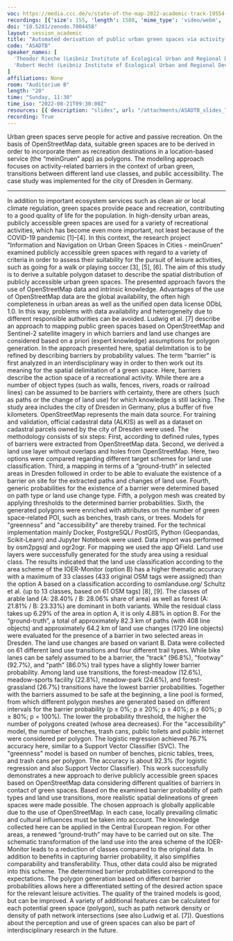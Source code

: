 ```yaml
---
voc: https://media.ccc.de/v/state-of-the-map-2022-academic-track-19554-automated-derivation-of-public-urban-green-spaces-via-activity-related-barriers-using-openstreetmap-
recordings: [{'size': 155, 'length': 1580, 'mime_type': 'video/webm', 'language': 'eng', 'filename': 'sotm2022-19554-eng-Automated_derivation_of_public_urban_green_spaces_via_activity-related_barriers_using_OpenStreetMap_webm-hd.webm', 'state': 'new', 'folder': 'webm-hd', 'high_quality': True, 'width': 1920, 'height': 1080, 'updated_at': '2022-10-15T15:24:59.034+02:00', 'recording_url': 'https://cdn.media.ccc.de/events/sotm/2022/webm-hd/sotm2022-19554-eng-Automated_derivation_of_public_urban_green_spaces_via_activity-related_barriers_using_OpenStreetMap_webm-hd.webm', 'url': 'https://api.media.ccc.de/public/recordings/63069', 'event_url': 'https://api.media.ccc.de/public/events/d46319a7-2e37-5f5e-804b-109fa153a120', 'conference_url': 'https://api.media.ccc.de/public/conferences/sotm2022'}, {'size': 63, 'length': 1580, 'mime_type': 'video/webm', 'language': 'eng', 'filename': 'sotm2022-19554-eng-Automated_derivation_of_public_urban_green_spaces_via_activity-related_barriers_using_OpenStreetMap_webm-sd.webm', 'state': 'new', 'folder': 'webm-sd', 'high_quality': False, 'width': 720, 'height': 576, 'updated_at': '2022-10-15T14:59:42.856+02:00', 'recording_url': 'https://cdn.media.ccc.de/events/sotm/2022/webm-sd/sotm2022-19554-eng-Automated_derivation_of_public_urban_green_spaces_via_activity-related_barriers_using_OpenStreetMap_webm-sd.webm', 'url': 'https://api.media.ccc.de/public/recordings/63066', 'event_url': 'https://api.media.ccc.de/public/events/d46319a7-2e37-5f5e-804b-109fa153a120', 'conference_url': 'https://api.media.ccc.de/public/conferences/sotm2022'}, {'size': 43, 'length': 1579, 'mime_type': 'video/mp4', 'language': 'eng', 'filename': 'sotm2022-19554-eng-Automated_derivation_of_public_urban_green_spaces_via_activity-related_barriers_using_OpenStreetMap_sd.mp4', 'state': 'new', 'folder': 'h264-sd', 'high_quality': False, 'width': 720, 'height': 576, 'updated_at': '2022-10-15T14:43:20.820+02:00', 'recording_url': 'https://cdn.media.ccc.de/events/sotm/2022/h264-sd/sotm2022-19554-eng-Automated_derivation_of_public_urban_green_spaces_via_activity-related_barriers_using_OpenStreetMap_sd.mp4', 'url': 'https://api.media.ccc.de/public/recordings/63061', 'event_url': 'https://api.media.ccc.de/public/events/d46319a7-2e37-5f5e-804b-109fa153a120', 'conference_url': 'https://api.media.ccc.de/public/conferences/sotm2022'}, {'size': 24, 'length': 1580, 'mime_type': 'audio/mpeg', 'language': 'eng', 'filename': 'sotm2022-19554-eng-Automated_derivation_of_public_urban_green_spaces_via_activity-related_barriers_using_OpenStreetMap_mp3.mp3', 'state': 'new', 'folder': 'mp3', 'high_quality': False, 'width': 0, 'height': 0, 'updated_at': '2022-10-15T14:41:31.642+02:00', 'recording_url': 'https://cdn.media.ccc.de/events/sotm/2022/mp3/sotm2022-19554-eng-Automated_derivation_of_public_urban_green_spaces_via_activity-related_barriers_using_OpenStreetMap_mp3.mp3', 'url': 'https://api.media.ccc.de/public/recordings/63059', 'event_url': 'https://api.media.ccc.de/public/events/d46319a7-2e37-5f5e-804b-109fa153a120', 'conference_url': 'https://api.media.ccc.de/public/conferences/sotm2022'}, {'size': 124, 'length': 1579, 'mime_type': 'video/mp4', 'language': 'eng', 'filename': 'sotm2022-19554-eng-Automated_derivation_of_public_urban_green_spaces_via_activity-related_barriers_using_OpenStreetMap_hd.mp4', 'state': 'new', 'folder': 'h264-hd', 'high_quality': True, 'width': 1920, 'height': 1080, 'updated_at': '2022-10-15T14:39:32.433+02:00', 'recording_url': 'https://cdn.media.ccc.de/events/sotm/2022/h264-hd/sotm2022-19554-eng-Automated_derivation_of_public_urban_green_spaces_via_activity-related_barriers_using_OpenStreetMap_hd.mp4', 'url': 'https://api.media.ccc.de/public/recordings/63057', 'event_url': 'https://api.media.ccc.de/public/events/d46319a7-2e37-5f5e-804b-109fa153a120', 'conference_url': 'https://api.media.ccc.de/public/conferences/sotm2022'}]
doi: "10.5281/zenodo.7004458"
layout: session_academic
title: "Automated derivation of public urban green spaces via activity-related barriers using OpenStreetMap."
code: "ASADTB"
speaker_names: [
  'Theodor Rieche (Leibniz Institute of Ecological Urban and Regional Development (IOER))',
  'Robert Hecht (Leibniz Institute of Ecological Urban and Regional Development (IOER))'
]
affiliations: None
room: "Auditorium B"
length: "20"
time: "Sunday, 11:30"
time_iso: "2022-08-21T09:30:00Z"
resources: [{ description: "slides", url: "/attachments/ASADTB_slides_TheodorRieche_S_C9M9X9t.pdf" }]
recording: True
---
```


Urban green spaces serve people for active and passive recreation. On the basis of OpenStreetMap data, suitable green spaces are to be derived in order to incorporate them as recreation destinations in a location-based service (the “meinGruen” app) as polygons. The modelling approach focuses on activity-related barriers in the context of urban green, transitions between different land use classes, and public accessibility. The case study was implemented for the city of Dresden in Germany.

<hr>

In addition to important ecosystem services such as clean air or local climate regulation, green spaces provide peace and recreation, contributing to a good quality of life for the population. In high-density urban areas, publicly accessible green spaces are used for a variety of recreational activities, which has become even more important, not least because of the COVID-19 pandemic [1]–[4]. In this context, the research project &#34;Information and Navigation on Urban Green Spaces in Cities - meinGruen&#34; examined publicly accessible green spaces with regard to a variety of criteria in order to assess their suitability for the pursuit of leisure activities, such as going for a walk or playing soccer [3], [5], [6]. The aim of this study is to derive a suitable polygon dataset to describe the spatial distribution of publicly accessible urban green spaces. The presented approach favors the use of OpenStreetMap data and intrinsic knowledge. Advantages of the use of OpenStreetMap data are the global availability, the often high completeness in urban areas as well as the unified open data license ODbL 1.0. In this way, problems with data availability and heterogeneity due to different responsible authorities can be avoided. Ludwig et al. [7] describe an approach to mapping public green spaces based on OpenStreetMap and Sentinel-2 satellite imagery in which barriers and land use changes are considered based on a priori (expert knowledge) assumptions for polygon generation. In the approach presented here, spatial delimitation is to be refined by describing barriers by probability values. The term &#34;barrier&#34; is first analyzed in an interdisciplinary way in order to then work out its meaning for the spatial delimitation of a green space. Here, barriers describe the action space of a recreational activity. While there are a number of object types (such as walls, fences, rivers, roads or railroad lines) can be assumed to be barriers with certainty, there are others (such as paths or the change of land use) for which knowledge is still lacking. The study area includes the city of Dresden in Germany, plus a buffer of five kilometers. OpenStreetMap represents the main data source. For training and validation, official cadastral data (ALKIS) as well as a dataset on cadastral parcels owned by the city of Dresden were used.
The methodology consists of six steps: First, according to defined rules, types of barriers were extracted from OpenStreetMap data. Second, we derived a land use layer without overlaps and holes from OpenStreetMap. Here, two options were compared regarding different target schemes for land use classification. Third, a mapping in terms of a “ground-truth“ in selected areas in Dresden followed in order to be able to evaluate the existence of a barrier on site for the extracted paths and changes of land use. Fourth, generic probabilities for the existence of a barrier were determined based on path type or land use change type. Fifth, a polygon mesh was created by applying thresholds to the determined barrier probabilities. Sixth, the generated polygons were enriched with attributes on the number of green space-related POI, such as benches, trash cans, or trees. Models for &#34;greenness&#34; and &#34;accessibility&#34; are thereby trained.
For the technical implementation mainly Docker, PostgreSQL/ PostGIS, Python (Geopandas, Scikit-Learn) and Jupyter Notebook were used. Data import was performed by osm2pgsql and ogr2ogr. For mapping we used the app QField.
Land use layers were successfully generated for the study area using a residual class. The results indicated that the land use classification according to the area scheme of the IOER-Monitor (option B) has a higher thematic accuracy with a maximum of 33 classes (433 original OSM tags were assigned) than the option A based on a classification according to osmlanduse.org/ Schultz et al. (up to 13 classes, based on 61 OSM tags) [8], [9]. The classes of arable land (A: 28.40% / B: 28.06% share of area) as well as forest (A: 21.81% / B: 23.33%) are dominant in both variants. While the residual class takes up 6.29% of the area in option A, it is only 4.88% in option B. For the “ground-truth”, a total of approximately 82.3 km of paths (with 408 line objects) and approximately 64.2 km of land use changes (1720 line objects) were evaluated for the presence of a barrier in two selected areas in Dresden. The land use changes are based on variant B. Data were collected on 61 different land use transitions and four different trail types. While bike lanes can be safely assumed to be a barrier, the &#34;track&#34; (96.8%), &#34;footway&#34; (92.7%), and &#34;path&#34; (86.0%) trail types have a slightly lower barrier probability. Among land use transitions, the forest-meadow (12.6%), meadow-sports facility (22.8%), meadow-park (24.6%), and forest-grassland (26.7%) transitions have the lowest barrier probabilities. Together with the barriers assumed to be safe at the beginning, a line pool is formed, from which different polygon meshes are generated based on different intervals for the barrier probability (p ≥ 0%; p ≥ 20%; p ≥ 40%; p ≥ 60%; p ≥ 80%; p = 100%). The lower the probability threshold, the higher the number of polygons created (whose area decreases). For the &#34;accessibility&#34; model, the number of benches, trash cans, public toilets and public internet were considered per polygon. The logistic regression achieved 76.7% accuracy here, similar to a Support Vector Classifier (SVC). The &#34;greenness&#34; model is based on number of benches, picnic tables, trees, and trash cans per polygon. The accuracy is about 92.3% (for logistic regression and also Support Vector Classifier). 
This work successfully demonstrates a new approach to derive publicly accessible green spaces based on OpenStreetMap data considering different qualities of barriers in contact of green spaces.  Based on the examined barrier probability of path types and land use transitions, more realistic spatial delineations of green spaces were made possible. The chosen approach is globally applicable due to the use of OpenStreetMap. In each case, locally prevailing climatic and cultural influences must be taken into account. The knowledge collected here can be applied in the Central European region. For other areas, a renewed “ground-truth” may have to be carried out on site. The schematic transformation of the land use into the area scheme of the IOER-Monitor leads to a reduction of classes compared to the original data. In addition to benefits in capturing barrier probability, it also simplifies comparability and transferability. Thus, other data could also be migrated into this scheme. The determined barrier probabilities correspond to the expectations. The polygon generation based on different barrier probabilities allows here a differentiated setting of the desired action space for the relevant leisure activities. The quality of the trained models is good, but can be improved. A variety of additional features can be calculated for each potential green space (polygon), such as path network density or density of path network intersections (see also Ludwig et al. [7]). Questions about the perception and use of green spaces can also be part of interdisciplinary research in the future.

